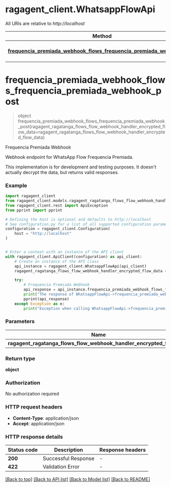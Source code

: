 # ragagent_client.WhatsappFlowApi

All URIs are relative to *http://localhost*

Method | HTTP request | Description
------------- | ------------- | -------------
[**frequencia_premiada_webhook_flows_frequencia_premiada_webhook_post**](WhatsappFlowApi.md#frequencia_premiada_webhook_flows_frequencia_premiada_webhook_post) | **POST** /flows/frequencia-premiada/webhook | Frequencia Premiada Webhook


# **frequencia_premiada_webhook_flows_frequencia_premiada_webhook_post**
> object frequencia_premiada_webhook_flows_frequencia_premiada_webhook_post(ragagent_ragatanga_flows_flow_webhook_handler_encrypted_flow_data=ragagent_ragatanga_flows_flow_webhook_handler_encrypted_flow_data)

Frequencia Premiada Webhook

Webhook endpoint for WhatsApp Flow Frequencia Premiada.

This implementation is for development and testing purposes.
It doesn't actually decrypt the data, but returns valid responses.

### Example


```python
import ragagent_client
from ragagent_client.models.ragagent_ragatanga_flows_flow_webhook_handler_encrypted_flow_data import RagagentRagatangaFlowsFlowWebhookHandlerEncryptedFlowData
from ragagent_client.rest import ApiException
from pprint import pprint

# Defining the host is optional and defaults to http://localhost
# See configuration.py for a list of all supported configuration parameters.
configuration = ragagent_client.Configuration(
    host = "http://localhost"
)


# Enter a context with an instance of the API client
with ragagent_client.ApiClient(configuration) as api_client:
    # Create an instance of the API class
    api_instance = ragagent_client.WhatsappFlowApi(api_client)
    ragagent_ragatanga_flows_flow_webhook_handler_encrypted_flow_data = ragagent_client.RagagentRagatangaFlowsFlowWebhookHandlerEncryptedFlowData() # RagagentRagatangaFlowsFlowWebhookHandlerEncryptedFlowData |  (optional)

    try:
        # Frequencia Premiada Webhook
        api_response = api_instance.frequencia_premiada_webhook_flows_frequencia_premiada_webhook_post(ragagent_ragatanga_flows_flow_webhook_handler_encrypted_flow_data=ragagent_ragatanga_flows_flow_webhook_handler_encrypted_flow_data)
        print("The response of WhatsappFlowApi->frequencia_premiada_webhook_flows_frequencia_premiada_webhook_post:\n")
        pprint(api_response)
    except Exception as e:
        print("Exception when calling WhatsappFlowApi->frequencia_premiada_webhook_flows_frequencia_premiada_webhook_post: %s\n" % e)
```



### Parameters


Name | Type | Description  | Notes
------------- | ------------- | ------------- | -------------
 **ragagent_ragatanga_flows_flow_webhook_handler_encrypted_flow_data** | [**RagagentRagatangaFlowsFlowWebhookHandlerEncryptedFlowData**](RagagentRagatangaFlowsFlowWebhookHandlerEncryptedFlowData.md)|  | [optional] 

### Return type

**object**

### Authorization

No authorization required

### HTTP request headers

 - **Content-Type**: application/json
 - **Accept**: application/json

### HTTP response details

| Status code | Description | Response headers |
|-------------|-------------|------------------|
**200** | Successful Response |  -  |
**422** | Validation Error |  -  |

[[Back to top]](#) [[Back to API list]](../README.md#documentation-for-api-endpoints) [[Back to Model list]](../README.md#documentation-for-models) [[Back to README]](../README.md)

